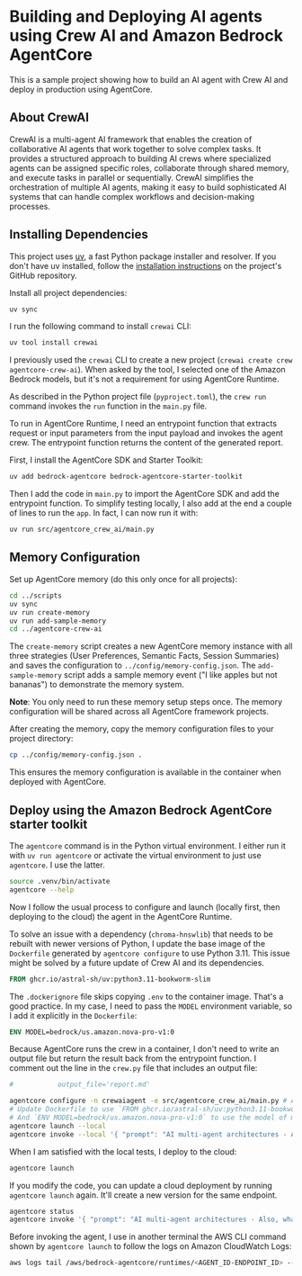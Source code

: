 # Building and Deploying AI agents using Crew AI and Amazon Bedrock AgentCore

This is a sample project showing how to build an AI agent with Crew AI and deploy in production using AgentCore.

## About CrewAI

CrewAI is a multi-agent AI framework that enables the creation of collaborative AI agents that work together to solve complex tasks. It provides a structured approach to building AI crews where specialized agents can be assigned specific roles, collaborate through shared memory, and execute tasks in parallel or sequentially. CrewAI simplifies the orchestration of multiple AI agents, making it easy to build sophisticated AI systems that can handle complex workflows and decision-making processes.

## Installing Dependencies

This project uses [uv](https://github.com/astral-sh/uv), a fast Python package installer and resolver. If you don't have uv installed, follow the [installation instructions](https://github.com/astral-sh/uv#installation) on the project's GitHub repository.

Install all project dependencies:

```sh
uv sync
```

I run the following command to install `crewai` CLI:

```sh
uv tool install crewai
```

I previously used the `crewai` CLI to create a new project (`crewai create crew agentcore-crew-ai`). When asked by the tool, I selected one of the Amazon Bedrock models, but it's not a requirement for using AgentCore Runtime.

As described in the Python project file (`pyproject.toml`), the `crew run` command invokes the `run` function in the `main.py` file.

To run in AgentCore Runtime, I need an entrypoint function that extracts request or input parameters from the input payload and invokes the agent crew. The entrypoint function returns the content of the generated report.

First, I install the AgentCore SDK and Starter Toolkit:

```sh
uv add bedrock-agentcore bedrock-agentcore-starter-toolkit
```

Then I add the code in `main.py` to import the AgentCore SDK and add the entrypoint function. To simplify testing locally, I also add at the end a couple of lines to run the `app`. In fact, I can now run it with:

```sh
uv run src/agentcore_crew_ai/main.py
```

## Memory Configuration

Set up AgentCore memory (do this only once for all projects):

```sh
cd ../scripts
uv sync
uv run create-memory
uv run add-sample-memory
cd ../agentcore-crew-ai
```

The `create-memory` script creates a new AgentCore memory instance with all three strategies (User Preferences, Semantic Facts, Session Summaries) and saves the configuration to `../config/memory-config.json`. The `add-sample-memory` script adds a sample memory event ("I like apples but not bananas") to demonstrate the memory system.

**Note**: You only need to run these memory setup steps once. The memory configuration will be shared across all AgentCore framework projects.

After creating the memory, copy the memory configuration files to your project directory:

```sh
cp ../config/memory-config.json .
```

This ensures the memory configuration is available in the container when deployed with AgentCore.

## Deploy using the Amazon Bedrock AgentCore starter toolkit

The `agentcore` command is in the Python virtual environment. I either run it with `uv run agentcore` or activate the virtual environment to just use `agentcore`. I use the latter.

```sh
source .venv/bin/activate
agentcore --help
```

Now I follow the usual process to configure and launch (locally first, then deploying to the cloud) the agent in the AgentCore Runtime.

To solve an issue with a dependency (`chroma-hnswlib`) that needs to be rebuilt with newer versions of Python, I update the base image of the `Dockerfile` generated by `agentcore configure` to use Python 3.11. This issue might be solved by a future update of Crew AI and its dependencies.

```dockerfile
FROM ghcr.io/astral-sh/uv:python3.11-bookworm-slim
```

The `.dockerignore` file skips copying `.env` to the container image. That's a good practice. In my case, I need to pass the `MODEL` environment variable, so I add it explicitly in the `Dockerfile`:

```dockerfile
ENV MODEL=bedrock/us.amazon.nova-pro-v1:0
```

Because AgentCore runs the crew in a container, I don't need to write an output file but return the result back from the entrypoint function. I comment out the line in the `crew.py` file that includes an output file:

```python
#           output_file='report.md'
```

```sh
agentcore configure -n crewaiagent -e src/agentcore_crew_ai/main.py # All default values when asked
# Update Dockerfile to use `FROM ghcr.io/astral-sh/uv:python3.11-bookworm-slim` for the base image
# And `ENV MODEL=bedrock/us.amazon.nova-pro-v1:0` to use the model of my choice
agentcore launch --local
agentcore invoke --local '{ "prompt": "AI multi-agent architectures - Also, what did I say about fruit?" }'
```

When I am satisfied with the local tests, I deploy to the cloud:

```sh
agentcore launch
```

If you modify the code, you can update a cloud deployment by running `agentcore launch` again. It'll create a new version for the same endpoint.

```sh
agentcore status
agentcore invoke '{ "prompt": "AI multi-agent architectures - Also, what did I say about fruit?" }'
```

Before invoking the agent, I use in another terminal the AWS CLI command shown by `agentcore launch` to follow the logs on Amazon CloudWatch Logs:

```sh
aws logs tail /aws/bedrock-agentcore/runtimes/<AGENT_ID-ENDPOINT_ID> --follow
```
